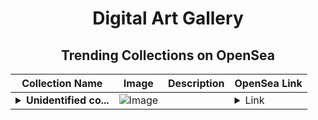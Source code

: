 <div align="center">

# Digital Art Gallery

## Trending Collections on OpenSea

| Collection Name                       | Image                                                                                     | Description                       | OpenSea Link                                                                                          |
|---------------------------------------|-------------------------------------------------------------------------------------------|-----------------------------------|--------------------------------------------------------------------------------------------------------|
| **<details><summary>Unidentified co...</summary>Unidentified contract 1c05ae6a-2d20-474f-9eba-09d05ebd9ef7</details>** | ![Image](https://i.seadn.io/s/raw/files/a837708742ad8afcb35eb60ba787976d.jpg?w=500&auto=format?w=200&auto=format) |  | <details><summary>Link</summary>[Unidentified contract 1c05ae6a-2d20-474f-9eba-09d05ebd9ef7](https://opensea.io/collection/unidentified-contract-1c05ae6a-2d20-474f-9eba-09d0)</details> |

</div>